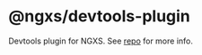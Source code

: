 # @ngxs/devtools-plugin
Devtools plugin for NGXS. See [repo](https://github.com/ngxs/store) for more info.
